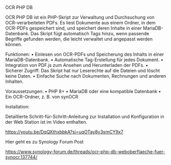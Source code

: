 OCR PHP DB

OCR PHP DB ist ein PHP-Skript zur Verwaltung und Durchsuchung von OCR-verarbeiteten PDFs. Es liest Dokumente aus einem Ordner, in dem OCR-PDFs gespeichert sind, und speichert deren Inhalte in einer MariaDB-Datenbank. Das Skript fügt automatisch Tags hinzu, wenn passende Begriffe gefunden werden, die leicht verwaltet und angepasst werden können.

Funktionen:
	•	Einlesen von OCR-PDFs und Speicherung des Inhalts in einer MariaDB-Datenbank.
	•	Automatische Tag-Erstellung für jedes Dokument.
	•	Integration von PDF.js zum Ansehen und Herunterladen der PDFs.
	•	Sicherer Zugriff: Das Skript hat nur Leserechte auf die Dateien und löscht keine Daten.
	•	Einfache Suche nach Dokumenten, Rechnungen und anderen Inhalten.

Voraussetzungen:
	•	PHP 8+
	•	MariaDB oder eine kompatible Datenbank
	•	Ein OCR-Ordner, z. B. von synOCR

Installation:

Detaillierte Schritt-für-Schritt-Anleitung zur Installation und Konfiguration in der Web Station ist im Video enthalten.

https://youtu.be/DqQXthxbbkA?si=uqOTay8v3smCY9x7

Hier geht es zu Synology Forum Post

https://www.synology-forum.de/threads/ocr-php-db-weboberflaeche-fuer-synocr.137744/
